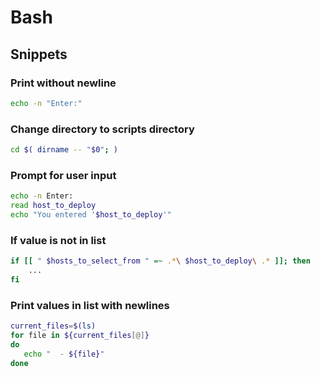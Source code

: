 # Bash

## Snippets

### Print without newline
```bash
echo -n "Enter:"
```

### Change directory to scripts directory
```bash
cd $( dirname -- "$0"; )
```

### Prompt for user input
```bash
echo -n Enter:
read host_to_deploy
echo "You entered '$host_to_deploy'"
```

### If value is not in list
```bash
if [[ " $hosts_to_select_from " =~ .*\ $host_to_deploy\ .* ]]; then
    ...
fi
```

### Print values in list with newlines
```bash
current_files=$(ls)
for file in ${current_files[@]}
do
   echo "  - ${file}"
done
```


